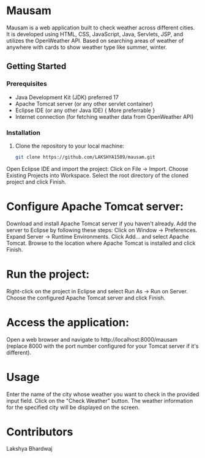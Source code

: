 # Mausam

Mausam is a web application built to check weather across different cities. It is developed using HTML, CSS, JavaScript, Java, Servlets, JSP, and utilizes the OpenWeather API. Based on searching areas of weather of anywhere with cards to show weather type like summer, winter.

## Getting Started

### Prerequisites

- Java Development Kit (JDK) preferred 17
- Apache Tomcat server (or any other servlet container)
- Eclipse IDE (or any other Java IDE) { More preferrable }
- Internet connection (for fetching weather data from OpenWeather API)

### Installation

1. Clone the repository to your local machine:
   ```bash
   git clone https://github.com/LAKSHYA1509/mausam.git
Open Eclipse IDE and import the project:
Click on File -> Import.
Choose Existing Projects into Workspace.
Select the root directory of the cloned project and click Finish.

# Configure Apache Tomcat server:

Download and install Apache Tomcat server if you haven't already.
Add the server to Eclipse by following these steps:
Click on Window -> Preferences.
Expand Server -> Runtime Environments.
Click Add... and select Apache Tomcat.
Browse to the location where Apache Tomcat is installed and click Finish.

# Run the project:
Right-click on the project in Eclipse and select Run As -> Run on Server.
Choose the configured Apache Tomcat server and click Finish.

# Access the application:
Open a web browser and navigate to http://localhost:8000/mausam (replace 8000 with the port number configured for your Tomcat server if it's different).

# Usage
Enter the name of the city whose weather you want to check in the provided input field.
Click on the "Check Weather" button.
The weather information for the specified city will be displayed on the screen.

# Contributors
Lakshya Bhardwaj
